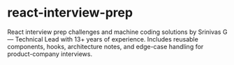 # react-interview-prep
React interview prep challenges and machine coding solutions by Srinivas G — Technical Lead with 13+ years of experience. Includes reusable components, hooks, architecture notes, and edge-case handling for product-company interviews.
